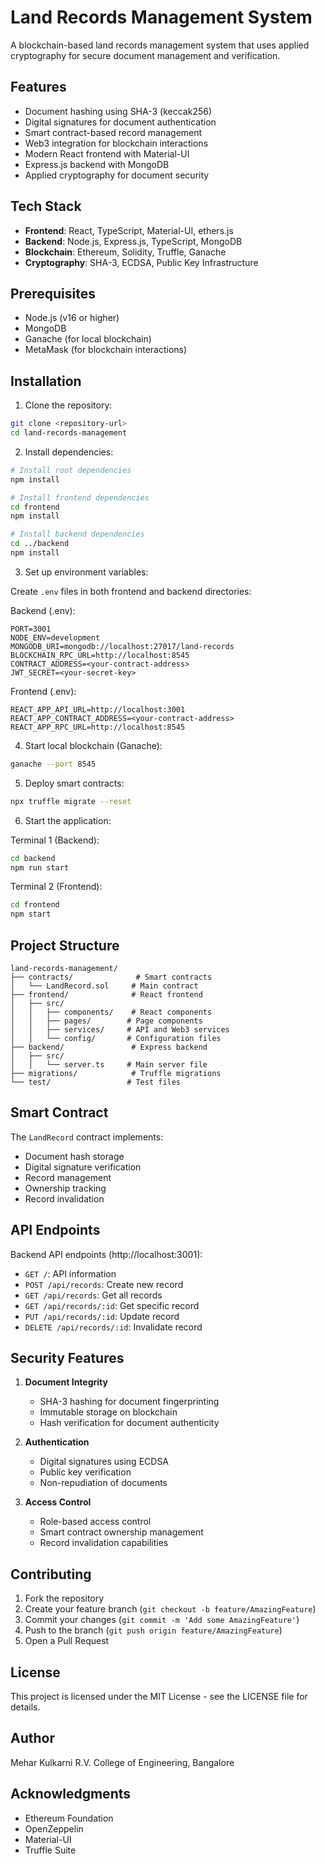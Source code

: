 # Land Records Management System

A blockchain-based land records management system that uses applied cryptography for secure document management and verification.

## Features

- Document hashing using SHA-3 (keccak256)
- Digital signatures for document authentication
- Smart contract-based record management
- Web3 integration for blockchain interactions
- Modern React frontend with Material-UI
- Express.js backend with MongoDB
- Applied cryptography for document security

## Tech Stack

- **Frontend**: React, TypeScript, Material-UI, ethers.js
- **Backend**: Node.js, Express.js, TypeScript, MongoDB
- **Blockchain**: Ethereum, Solidity, Truffle, Ganache
- **Cryptography**: SHA-3, ECDSA, Public Key Infrastructure

## Prerequisites

- Node.js (v16 or higher)
- MongoDB
- Ganache (for local blockchain)
- MetaMask (for blockchain interactions)

## Installation

1. Clone the repository:
```bash
git clone <repository-url>
cd land-records-management
```

2. Install dependencies:
```bash
# Install root dependencies
npm install

# Install frontend dependencies
cd frontend
npm install

# Install backend dependencies
cd ../backend
npm install
```

3. Set up environment variables:

Create `.env` files in both frontend and backend directories:

Backend (.env):
```
PORT=3001
NODE_ENV=development
MONGODB_URI=mongodb://localhost:27017/land-records
BLOCKCHAIN_RPC_URL=http://localhost:8545
CONTRACT_ADDRESS=<your-contract-address>
JWT_SECRET=<your-secret-key>
```

Frontend (.env):
```
REACT_APP_API_URL=http://localhost:3001
REACT_APP_CONTRACT_ADDRESS=<your-contract-address>
REACT_APP_RPC_URL=http://localhost:8545
```

4. Start local blockchain (Ganache):
```bash
ganache --port 8545
```

5. Deploy smart contracts:
```bash
npx truffle migrate --reset
```

6. Start the application:

Terminal 1 (Backend):
```bash
cd backend
npm run start
```

Terminal 2 (Frontend):
```bash
cd frontend
npm start
```

## Project Structure

```
land-records-management/
├── contracts/              # Smart contracts
│   └── LandRecord.sol     # Main contract
├── frontend/              # React frontend
│   ├── src/
│   │   ├── components/    # React components
│   │   ├── pages/        # Page components
│   │   ├── services/     # API and Web3 services
│   │   └── config/       # Configuration files
├── backend/               # Express backend
│   ├── src/
│   │   └── server.ts     # Main server file
├── migrations/            # Truffle migrations
└── test/                 # Test files
```

## Smart Contract

The `LandRecord` contract implements:
- Document hash storage
- Digital signature verification
- Record management
- Ownership tracking
- Record invalidation

## API Endpoints

Backend API endpoints (http://localhost:3001):
- `GET /`: API information
- `POST /api/records`: Create new record
- `GET /api/records`: Get all records
- `GET /api/records/:id`: Get specific record
- `PUT /api/records/:id`: Update record
- `DELETE /api/records/:id`: Invalidate record

## Security Features

1. **Document Integrity**
   - SHA-3 hashing for document fingerprinting
   - Immutable storage on blockchain
   - Hash verification for document authenticity

2. **Authentication**
   - Digital signatures using ECDSA
   - Public key verification
   - Non-repudiation of documents

3. **Access Control**
   - Role-based access control
   - Smart contract ownership management
   - Record invalidation capabilities

## Contributing

1. Fork the repository
2. Create your feature branch (`git checkout -b feature/AmazingFeature`)
3. Commit your changes (`git commit -m 'Add some AmazingFeature'`)
4. Push to the branch (`git push origin feature/AmazingFeature`)
5. Open a Pull Request

## License

This project is licensed under the MIT License - see the LICENSE file for details.

## Author

Mehar Kulkarni
R.V. College of Engineering, Bangalore

## Acknowledgments

- Ethereum Foundation
- OpenZeppelin
- Material-UI
- Truffle Suite 